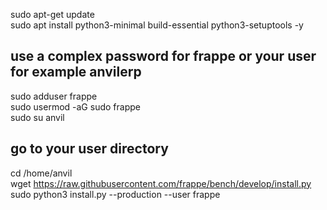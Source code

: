 sudo apt-get update <br>
sudo apt install python3-minimal build-essential python3-setuptools -y  <br>
## use a complex password for frappe or your user for example anvilerp
sudo adduser frappe  <br>
sudo usermod -aG sudo frappe  <br>
sudo su anvil  <br>
## go to your user directory
cd /home/anvil   <br>
wget https://raw.githubusercontent.com/frappe/bench/develop/install.py <br>
sudo python3 install.py --production --user frappe

